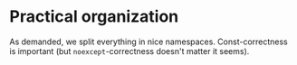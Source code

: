 
# Practical organization

As demanded, we split everything in nice namespaces. Const-correctness is important (but `noexcept`-correctness doesn't matter it seems).


